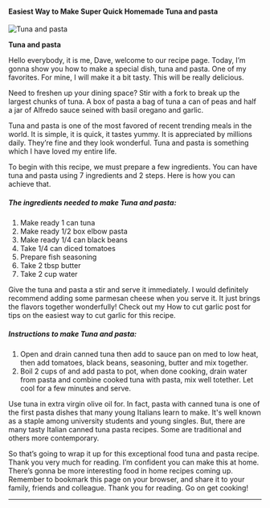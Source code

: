             

#### Easiest Way to Make Super Quick Homemade Tuna and pasta

![Tuna and pasta](https://img-global.cpcdn.com/recipes/5333280468500480/751x532cq70/tuna-and-pasta-recipe-main-photo.jpg)

**Tuna and pasta**

Hello everybody, it is me, Dave, welcome to our recipe page. Today, I’m gonna show you how to make a special dish, tuna and pasta. One of my favorites. For mine, I will make it a bit tasty. This will be really delicious.

Need to freshen up your dining space? Stir with a fork to break up the largest chunks of tuna. A box of pasta a bag of tuna a can of peas and half a jar of Alfredo sauce seined with basil oregano and garlic.

Tuna and pasta is one of the most favored of recent trending meals in the world. It is simple, it is quick, it tastes yummy. It is appreciated by millions daily. They’re fine and they look wonderful. Tuna and pasta is something which I have loved my entire life.

To begin with this recipe, we must prepare a few ingredients. You can have tuna and pasta using 7 ingredients and 2 steps. Here is how you can achieve that.

##### The ingredients needed to make Tuna and pasta:

1.  Make ready 1 can tuna
2.  Make ready 1/2 box elbow pasta
3.  Make ready 1/4 can black beans
4.  Take 1/4 can diced tomatoes
5.  Prepare fish seasoning
6.  Take 2 tbsp butter
7.  Take 2 cup water

Give the tuna and pasta a stir and serve it immediately. I would definitely recommend adding some parmesan cheese when you serve it. It just brings the flavors together wonderfully! Check out my How to cut garlic post for tips on the easiest way to cut garlic for this recipe.

##### Instructions to make Tuna and pasta:

1.  Open and drain canned tuna then add to sauce pan on med to low heat, then add tomatoes, black beans, seasoning, butter and mix together.
2.  Boil 2 cups of and add pasta to pot, when done cooking, drain water from pasta and combine cooked tuna with pasta, mix well totether. Let cool for a few minutes and serve.

Use tuna in extra virgin olive oil for. In fact, pasta with canned tuna is one of the first pasta dishes that many young Italians learn to make. It's well known as a staple among university students and young singles. But, there are many tasty Italian canned tuna pasta recipes. Some are traditional and others more contemporary.

So that’s going to wrap it up for this exceptional food tuna and pasta recipe. Thank you very much for reading. I’m confident you can make this at home. There’s gonna be more interesting food in home recipes coming up. Remember to bookmark this page on your browser, and share it to your family, friends and colleague. Thank you for reading. Go on get cooking!

* * *